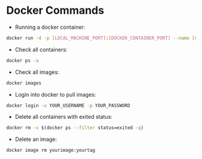 # Docker Commands

- Running a docker container:

```bash
docker run -d -p [LOCAL_MACHINE_PORT]:[DOCKER_CONTAINER_PORT] --name [CONTAINER_NAME] -e [ENV_VAR_KEY]=[ENV_VAR_VALUE] [IMAGE_NAME]
```

- Check all containers:

```bash
docker ps -a
```

- Check all images:

```bash
docker images
```

- Login into docker to pull images:

```bash
docker login -u YOUR_USERNAME -p YOUR_PASSWORD
```

- Delete all containers with exited status:

```bash
docker rm -v $(docker ps --filter status=exited -q)
```

- Delete an image:

```bash
docker image rm yourimage:yourtag
```
